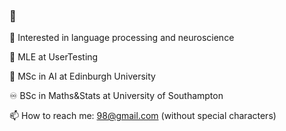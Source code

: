 ### 👋

🔭 Interested in language processing and neuroscience

:briefcase: MLE at UserTesting

:mechanical_leg: MSc in AI at Edinburgh University

:infinity: BSc in Maths&Stats at University of Southampton

📫 How to reach me: <myname><mysurname>98@gmail.com (without special characters)
